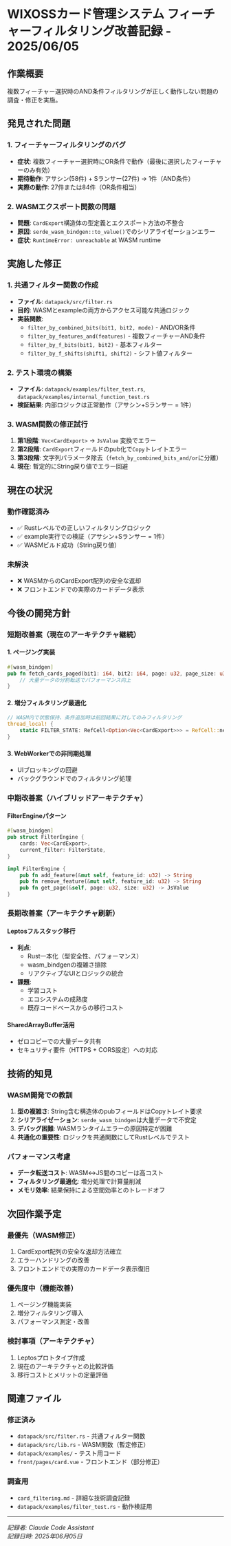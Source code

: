 # WIXOSSカード管理システム フィーチャーフィルタリング改善記録 - 2025/06/05

## 作業概要
複数フィーチャー選択時のAND条件フィルタリングが正しく動作しない問題の調査・修正を実施。

## 発見された問題

### 1. フィーチャーフィルタリングのバグ
- **症状**: 複数フィーチャー選択時にOR条件で動作（最後に選択したフィーチャーのみ有効）
- **期待動作**: アサシン(58件) + Sランサー(27件) → 1件（AND条件）
- **実際の動作**: 27件または84件（OR条件相当）

### 2. WASMエクスポート関数の問題
- **問題**: `CardExport`構造体の型定義とエクスポート方法の不整合
- **原因**: `serde_wasm_bindgen::to_value()`でのシリアライゼーションエラー
- **症状**: `RuntimeError: unreachable` at WASM runtime

## 実施した修正

### 1. 共通フィルター関数の作成
- **ファイル**: `datapack/src/filter.rs`
- **目的**: WASMとexampleの両方からアクセス可能な共通ロジック
- **実装関数**:
  - `filter_by_combined_bits(bit1, bit2, mode)` - AND/OR条件
  - `filter_by_features_and(features)` - 複数フィーチャーAND条件
  - `filter_by_f_bits(bit1, bit2)` - 基本フィルター
  - `filter_by_f_shifts(shift1, shift2)` - シフト値フィルター

### 2. テスト環境の構築
- **ファイル**: `datapack/examples/filter_test.rs`, `datapack/examples/internal_function_test.rs`
- **検証結果**: 内部ロジックは正常動作（アサシン+Sランサー = 1件）

### 3. WASM関数の修正試行
1. **第1段階**: `Vec<CardExport>` → `JsValue` 変換でエラー
2. **第2段階**: `CardExport`フィールドのpub化で`Copy`トレイトエラー
3. **第3段階**: 文字列パラメータ除去（`fetch_by_combined_bits_and/or`に分離）
4. **現在**: 暫定的にString戻り値でエラー回避

## 現在の状況

### 動作確認済み
- ✅ Rustレベルでの正しいフィルタリングロジック
- ✅ example実行での検証（アサシン+Sランサー = 1件）
- ✅ WASMビルド成功（String戻り値）

### 未解決
- ❌ WASMからのCardExport配列の安全な返却
- ❌ フロントエンドでの実際のカードデータ表示

## 今後の開発方針

### 短期改善案（現在のアーキテクチャ継続）

#### 1. ページング実装
```rust
#[wasm_bindgen]
pub fn fetch_cards_paged(bit1: i64, bit2: i64, page: u32, page_size: u32) -> JsValue {
    // 大量データの分割転送でパフォーマンス向上
}
```

#### 2. 増分フィルタリング最適化
```rust
// WASM内で状態保持、条件追加時は前回結果に対してのみフィルタリング
thread_local! {
    static FILTER_STATE: RefCell<Option<Vec<CardExport>>> = RefCell::new(None);
}
```

#### 3. WebWorkerでの非同期処理
- UIブロッキングの回避
- バックグラウンドでのフィルタリング処理

### 中期改善案（ハイブリッドアーキテクチャ）

#### FilterEngineパターン
```rust
#[wasm_bindgen]
pub struct FilterEngine {
    cards: Vec<CardExport>,
    current_filter: FilterState,
}

impl FilterEngine {
    pub fn add_feature(&mut self, feature_id: u32) -> String
    pub fn remove_feature(&mut self, feature_id: u32) -> String
    pub fn get_page(&self, page: u32, size: u32) -> JsValue
}
```

### 長期改善案（アーキテクチャ刷新）

#### Leptosフルスタック移行
- **利点**: 
  - Rust一本化（型安全性、パフォーマンス）
  - wasm_bindgenの複雑さ排除
  - リアクティブなUIとロジックの統合
- **課題**:
  - 学習コスト
  - エコシステムの成熟度
  - 既存コードベースからの移行コスト

#### SharedArrayBuffer活用
- ゼロコピーでの大量データ共有
- セキュリティ要件（HTTPS + CORS設定）への対応

## 技術的知見

### WASM開発での教訓
1. **型の複雑さ**: String含む構造体のpubフィールドはCopyトレイト要求
2. **シリアライゼーション**: `serde_wasm_bindgen`は大量データで不安定
3. **デバッグ困難**: WASMランタイムエラーの原因特定が困難
4. **共通化の重要性**: ロジックを共通関数にしてRustレベルでテスト

### パフォーマンス考慮
- **データ転送コスト**: WASM↔JS間のコピーは高コスト
- **フィルタリング最適化**: 増分処理で計算量削減
- **メモリ効率**: 結果保持による空間効率とのトレードオフ

## 次回作業予定

### 最優先（WASM修正）
1. CardExport配列の安全な返却方法確立
2. エラーハンドリングの改善
3. フロントエンドでの実際のカードデータ表示復旧

### 優先度中（機能改善）
1. ページング機能実装
2. 増分フィルタリング導入
3. パフォーマンス測定・改善

### 検討事項（アーキテクチャ）
1. Leptosプロトタイプ作成
2. 現在のアーキテクチャとの比較評価
3. 移行コストとメリットの定量評価

## 関連ファイル

### 修正済み
- `datapack/src/filter.rs` - 共通フィルター関数
- `datapack/src/lib.rs` - WASM関数（暫定修正）
- `datapack/examples/` - テスト用コード
- `front/pages/card.vue` - フロントエンド（部分修正）

### 調査用
- `card_filtering.md` - 詳細な技術調査記録
- `datapack/examples/filter_test.rs` - 動作検証用

---

*記録者: Claude Code Assistant*  
*記録日時: 2025年06月05日*